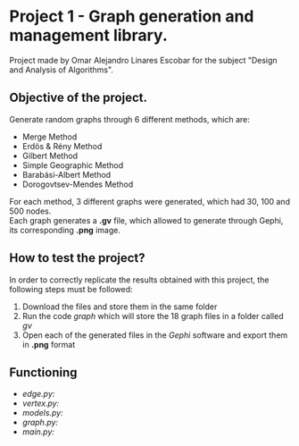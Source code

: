 # Project 1 - Graph generation and management library.
Project made by Omar Alejandro Linares Escobar for the subject "Design and Analysis of Algorithms".
## Objective of the project. 
Generate random graphs through 6 different methods, which are:
* Merge Method
* Erdös & Rény Method
* Gilbert Method
* Simple Geographic Method
* Barabási-Albert Method
* Dorogovtsev-Mendes Method

For each method, 3 different graphs were generated, which had 30, 100 and 500 nodes.  
Each graph generates a **.gv** file, which allowed to generate through Gephi, its corresponding **.png** image.

## How to test the project?
In order to correctly replicate the results obtained with this project, the following steps must be followed:
1. Download the files and store them in the same folder
2. Run the code *graph* which will store the 18 graph files in a folder called *gv*
3. Open each of the generated files in the *Gephi* software and export them in **.png** format

## Functioning
* *edge.py:*
* *vertex.py:*
* *models.py:*
* *graph.py:*
* *main.py:*
